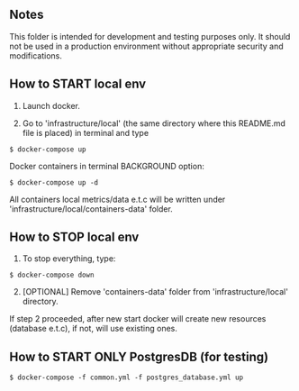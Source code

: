 ## Notes

This folder is intended for development and testing purposes only. It should not be used in a production environment without appropriate security and modifications.

## How to START local env

1. Launch docker. </br >

2. Go to 'infrastructure/local' (the same directory where this README.md file is placed) in terminal and type
```
$ docker-compose up
```
Docker containers in terminal BACKGROUND option:
```
$ docker-compose up -d
```

All containers local metrics/data e.t.c will be written under 'infrastructure/local/containers-data' folder.

## How to STOP local env

1. To stop everything, type:
```
$ docker-compose down
```

2. [OPTIONAL] Remove 'containers-data' folder from 'infrastructure/local' directory.

If step 2 proceeded, after new start docker will create new resources (database e.t.c), if not, will use existing ones.

## How to START ONLY PostgresDB (for testing)

```
$ docker-compose -f common.yml -f postgres_database.yml up
```